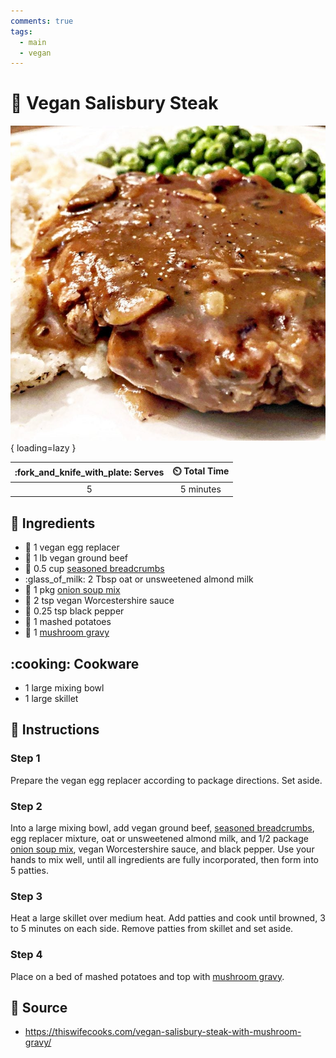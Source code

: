 ```yaml
---
comments: true
tags:
  - main
  - vegan
---
```

# :hamburger: Vegan Salisbury Steak

![Vegan Salisbury Steak][1]{ loading=lazy }

| :fork_and_knife_with_plate: Serves | :timer_clock: Total Time |
|:----------------------------------:|:-----------------------: |
| 5 | 5 minutes |

## :salt: Ingredients

- :egg: 1 vegan egg replacer
- :cut_of_meat: 1 lb vegan ground beef
- :bread: 0.5 cup [seasoned breadcrumbs][4]
- :glass_of_milk: 2 Tbsp oat or unsweetened almond milk
- :onion: 1 pkg [onion soup mix][2]
- :sake: 2 tsp vegan Worcestershire sauce
- :salt: 0.25 tsp black pepper
- :potato: 1 mashed potatoes
- :mushroom: 1 [mushroom gravy][3]

## :cooking: Cookware

- 1 large mixing bowl
- 1 large skillet

## :pencil: Instructions

### Step 1

Prepare the vegan egg replacer according to package directions. Set aside.

### Step 2

Into a large mixing bowl, add vegan ground beef, [seasoned breadcrumbs][4], egg replacer mixture, oat or unsweetened
almond milk, and 1/2 package [onion soup mix][2], vegan Worcestershire sauce, and black pepper. Use your hands to mix
well, until all ingredients are fully incorporated, then form into 5 patties.

### Step 3

Heat a large skillet over medium heat. Add patties and cook until browned, 3 to 5 minutes on each side. Remove patties
from skillet and set aside.

### Step 4

Place on a bed of mashed potatoes and top with [mushroom gravy][3].

## :link: Source

- <https://thiswifecooks.com/vegan-salisbury-steak-with-mushroom-gravy/>

[1]: <../assets/images/vegan-salisbury-steak.jpg>
[2]: <../ingredients/onion-soup-mix.md>
[3]: <../sauces-and-dressings/mushroom-gravy.md>
[4]: <../ingredients/breadcrumbs.md>
